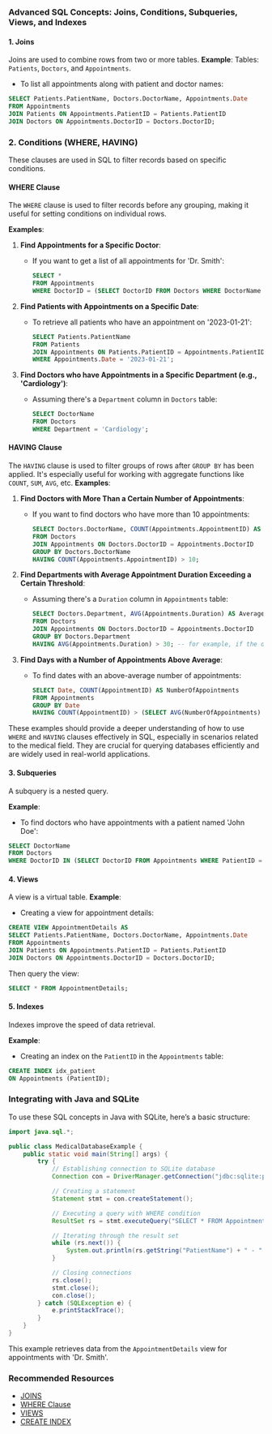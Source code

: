 ### Advanced SQL Concepts: Joins, Conditions, Subqueries, Views, and Indexes
#### 1. Joins
Joins are used to combine rows from two or more tables.
**Example**:
Tables: `Patients`, `Doctors`, and `Appointments`.

- To list all appointments along with patient and doctor names:

```sql
SELECT Patients.PatientName, Doctors.DoctorName, Appointments.Date
FROM Appointments
JOIN Patients ON Appointments.PatientID = Patients.PatientID
JOIN Doctors ON Appointments.DoctorID = Doctors.DoctorID;
```

### 2. Conditions (WHERE, HAVING)

These clauses are used in SQL to filter records based on specific conditions.

#### WHERE Clause
The `WHERE` clause is used to filter records before any grouping, making it useful for setting conditions on individual rows.

**Examples**:
1. **Find Appointments for a Specific Doctor**:
    - If you want to get a list of all appointments for 'Dr. Smith':
      ```sql
      SELECT *
      FROM Appointments
      WHERE DoctorID = (SELECT DoctorID FROM Doctors WHERE DoctorName = 'Dr. Smith');
      ```

2. **Find Patients with Appointments on a Specific Date**:
    - To retrieve all patients who have an appointment on '2023-01-21':
      ```sql
      SELECT Patients.PatientName
      FROM Patients
      JOIN Appointments ON Patients.PatientID = Appointments.PatientID
      WHERE Appointments.Date = '2023-01-21';
      ```

3. **Find Doctors who have Appointments in a Specific Department (e.g., 'Cardiology')**:
    - Assuming there's a `Department` column in `Doctors` table:
      ```sql
      SELECT DoctorName
      FROM Doctors
      WHERE Department = 'Cardiology';
      ```

#### HAVING Clause
The `HAVING` clause is used to filter groups of rows after `GROUP BY` has been applied. It's especially useful for working with aggregate functions like `COUNT`, `SUM`, `AVG`, etc.
**Examples**:
1. **Find Doctors with More Than a Certain Number of Appointments**:
    - If you want to find doctors who have more than 10 appointments:
      ```sql
      SELECT Doctors.DoctorName, COUNT(Appointments.AppointmentID) AS NumberOfAppointments
      FROM Doctors
      JOIN Appointments ON Doctors.DoctorID = Appointments.DoctorID
      GROUP BY Doctors.DoctorName
      HAVING COUNT(Appointments.AppointmentID) > 10;
      ```

2. **Find Departments with Average Appointment Duration Exceeding a Certain Threshold**:
    - Assuming there's a `Duration` column in `Appointments` table:
      ```sql
      SELECT Doctors.Department, AVG(Appointments.Duration) AS AverageDuration
      FROM Doctors
      JOIN Appointments ON Doctors.DoctorID = Appointments.DoctorID
      GROUP BY Doctors.Department
      HAVING AVG(Appointments.Duration) > 30; -- for example, if the duration is in minutes
      ```

3. **Find Days with a Number of Appointments Above Average**:
    - To find dates with an above-average number of appointments:
      ```sql
      SELECT Date, COUNT(AppointmentID) AS NumberOfAppointments
      FROM Appointments
      GROUP BY Date
      HAVING COUNT(AppointmentID) > (SELECT AVG(NumberOfAppointments) FROM (SELECT Date, COUNT(AppointmentID) AS NumberOfAppointments FROM Appointments GROUP BY Date) AS AverageAppointments);
      ```
These examples should provide a deeper understanding of how to use `WHERE` and `HAVING` clauses effectively in SQL, especially in scenarios related to the medical field. They are crucial for querying databases efficiently and are widely used in real-world applications.

#### 3. Subqueries
A subquery is a nested query.

**Example**:
- To find doctors who have appointments with a patient named 'John Doe':

```sql
SELECT DoctorName
FROM Doctors
WHERE DoctorID IN (SELECT DoctorID FROM Appointments WHERE PatientID = (SELECT PatientID FROM Patients WHERE PatientName = 'John Doe'));
```

#### 4. Views
A view is a virtual table.
**Example**:
- Creating a view for appointment details:

```sql
CREATE VIEW AppointmentDetails AS
SELECT Patients.PatientName, Doctors.DoctorName, Appointments.Date
FROM Appointments
JOIN Patients ON Appointments.PatientID = Patients.PatientID
JOIN Doctors ON Appointments.DoctorID = Doctors.DoctorID;
```

Then query the view:

```sql
SELECT * FROM AppointmentDetails;
```

#### 5. Indexes
Indexes improve the speed of data retrieval.

**Example**:
- Creating an index on the `PatientID` in the `Appointments` table:

```sql
CREATE INDEX idx_patient
ON Appointments (PatientID);
```

### Integrating with Java and SQLite
To use these SQL concepts in Java with SQLite, here’s a basic structure:

```java
import java.sql.*;

public class MedicalDatabaseExample {
    public static void main(String[] args) {
        try {
            // Establishing connection to SQLite database
            Connection con = DriverManager.getConnection("jdbc:sqlite:path_to_your_database.db");

            // Creating a statement
            Statement stmt = con.createStatement();

            // Executing a query with WHERE condition
            ResultSet rs = stmt.executeQuery("SELECT * FROM AppointmentDetails WHERE DoctorName = 'Dr. Smith'");

            // Iterating through the result set
            while (rs.next()) {
                System.out.println(rs.getString("PatientName") + " - " + rs.getString("DoctorName") + " - " + rs.getString("Date"));
            }

            // Closing connections
            rs.close();
            stmt.close();
            con.close();
        } catch (SQLException e) {
            e.printStackTrace();
        }
    }
}
```
This example retrieves data from the `AppointmentDetails` view for appointments with 'Dr. Smith'.


### Recommended Resources
- [JOINS](https://www.w3schools.com/sql/sql_join.asp)
- [WHERE Clause](https://www.w3schools.com/sql/sql_where.asp)
- [VIEWS](https://www.w3schools.com/sql/sql_view.asp)
- [CREATE INDEX](https://www.w3schools.com/sql/sql_create_index.asp)
